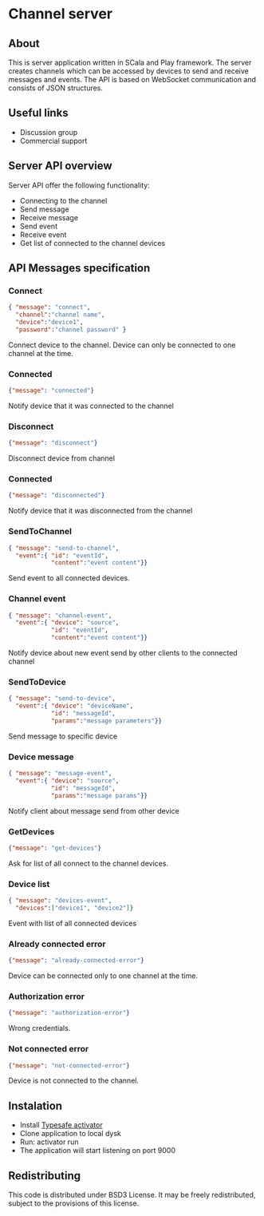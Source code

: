 # Channel server

## About
This is server application written in SCala and Play framework. 
The server creates channels which can be accessed by devices to send and receive messages and events.
The API is based on WebSocket communication and consists of JSON structures.

## Useful links

* Discussion group
* Commercial support

## Server API overview
Server API offer the following functionality:
* Connecting to the channel
* Send message
* Receive message
* Send event
* Receive event
* Get list of connected to the channel devices

## API Messages specification
### Connect
```json
{ "message": "connect", 
  "channel":"channel name", 
  "device":"device1", 
  "password":"channel password" }
```
Connect device to the channel. Device can only be connected to one channel at the time. 

### Connected
```json
{"message": "connected"}  
```
Notify device that it was connected to the channel

### Disconnect
```json
{"message": "disconnect"}  
```
Disconnect device from channel

### Connected
```json
{"message": "disconnected"}  
```
Notify device that it was disconnected from the channel

### SendToChannel
```json
{ "message": "send-to-channel", 
  "event":{ "id": "eventId", 
            "content":"event content"}}  
```
Send event to all connected devices.

### Channel event
```json
{ "message": "channel-event", 
  "event":{ "device": "source", 
            "id": "eventId", 
            "content":"event content"}}
```            
Notify device about new event send by other clients to the connected channel 

### SendToDevice
```json
{ "message": "send-to-device", 
  "event":{ "device": "deviceName", 
            "id": "messageId", 
            "params":"message parameters"}}
```
Send message to specific device 

### Device message
```json
{ "message": "message-event", 
  "event":{ "device": "source", 
            "id": "messageId", 
            "params":"message params"}}
```
Notify client about message send from other device 

### GetDevices
```json
{"message": "get-devices"}  
```
Ask for list of all connect to the channel devices. 

### Device list
```json
{ "message": "devices-event", 
  "devices":["device1", "device2"]}  
```
Event with list of all connected devices 

### Already connected error
```json
{"message": "already-connected-error"}  
```
Device can be connected only to one channel at the time. 

### Authorization error
```json
{"message": "authorization-error"}  
```
Wrong credentials. 

### Not connected error
```json
{"message": "not-connected-error"}  
```
Device is not connected to the channel. 


## Instalation
* Install [Typesafe activator](http://www.playframework.com/download)
* Clone application to local dysk
* Run: activator run
* The application will start listening on port 9000


## Redistributing
This code is distributed under BSD3 License. It may be freely redistributed, subject to the provisions of this license.
